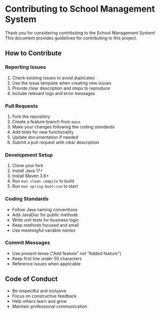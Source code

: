 # Contributing to School Management System

Thank you for considering contributing to the School Management System! This document provides guidelines for contributing to this project.

## How to Contribute

### Reporting Issues

1. Check existing issues to avoid duplicates
2. Use the issue template when creating new issues
3. Provide clear description and steps to reproduce
4. Include relevant logs and error messages

### Pull Requests

1. Fork the repository
2. Create a feature branch from `main`
3. Make your changes following the coding standards
4. Add tests for new functionality
5. Update documentation if needed
6. Submit a pull request with clear description

### Development Setup

1. Clone your fork
2. Install Java 17+
3. Install Maven 3.6+
4. Run `mvn clean compile` to build
5. Run `mvn spring-boot:run` to start

### Coding Standards

- Follow Java naming conventions
- Add JavaDoc for public methods
- Write unit tests for business logic
- Keep methods focused and small
- Use meaningful variable names

### Commit Messages

- Use present tense ("Add feature" not "Added feature")
- Keep first line under 50 characters
- Reference issues when applicable

## Code of Conduct

- Be respectful and inclusive
- Focus on constructive feedback
- Help others learn and grow
- Maintain professional communication